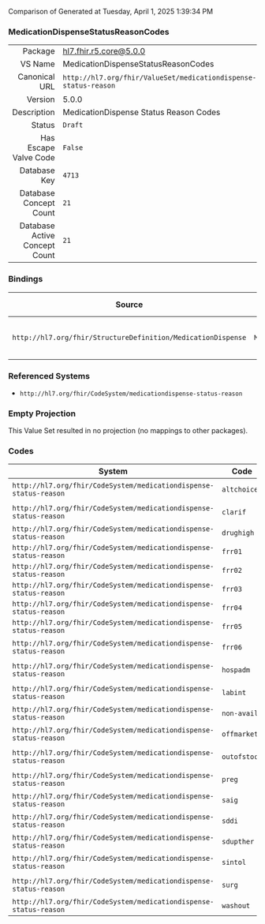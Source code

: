 Comparison of 
Generated at Tuesday, April 1, 2025 1:39:34 PM

### MedicationDispenseStatusReasonCodes

|      |     |
| ---: | --- |
| Package | hl7.fhir.r5.core@5.0.0 |
| VS Name | MedicationDispenseStatusReasonCodes |
| Canonical URL | `http://hl7.org/fhir/ValueSet/medicationdispense-status-reason` |
| Version | 5.0.0 |
| Description | MedicationDispense Status Reason Codes |
| Status | `Draft` |
| Has Escape Valve Code | `False` |
| Database Key | `4713` |
| Database Concept Count | `21` |
| Database Active Concept Count | `21` |
### Bindings

| Source | Element | Binding | Strength | Element Short |
| ------ | ------- | ------- | -------- | ------------- |
| `http://hl7.org/fhir/StructureDefinition/MedicationDispense` | `MedicationDispense.notPerformedReason` | `http://hl7.org/fhir/ValueSet/medicationdispense-status-reason` | `Example` | Why a dispense was not performed |

### Referenced Systems

* `http://hl7.org/fhir/CodeSystem/medicationdispense-status-reason`
### Empty Projection

This Value Set resulted in no projection (no mappings to other packages).

### Codes

| System | Code | Display |
| ------ | ---- | ------- |
| `http://hl7.org/fhir/CodeSystem/medicationdispense-status-reason` | `altchoice` | Try another treatment first |
| `http://hl7.org/fhir/CodeSystem/medicationdispense-status-reason` | `clarif` | Prescription/Request requires clarification |
| `http://hl7.org/fhir/CodeSystem/medicationdispense-status-reason` | `drughigh` | Drug level too high |
| `http://hl7.org/fhir/CodeSystem/medicationdispense-status-reason` | `frr01` | Order Stopped |
| `http://hl7.org/fhir/CodeSystem/medicationdispense-status-reason` | `frr02` | Stale-dated Order |
| `http://hl7.org/fhir/CodeSystem/medicationdispense-status-reason` | `frr03` | Incomplete data |
| `http://hl7.org/fhir/CodeSystem/medicationdispense-status-reason` | `frr04` | Product unavailable |
| `http://hl7.org/fhir/CodeSystem/medicationdispense-status-reason` | `frr05` | Ethical/religious |
| `http://hl7.org/fhir/CodeSystem/medicationdispense-status-reason` | `frr06` | Unable to provide care |
| `http://hl7.org/fhir/CodeSystem/medicationdispense-status-reason` | `hospadm` | Admission to hospital |
| `http://hl7.org/fhir/CodeSystem/medicationdispense-status-reason` | `labint` | Lab interference issues |
| `http://hl7.org/fhir/CodeSystem/medicationdispense-status-reason` | `non-avail` | Patient not available |
| `http://hl7.org/fhir/CodeSystem/medicationdispense-status-reason` | `offmarket` | Drug not available - off market |
| `http://hl7.org/fhir/CodeSystem/medicationdispense-status-reason` | `outofstock` | Drug not available - out of stock |
| `http://hl7.org/fhir/CodeSystem/medicationdispense-status-reason` | `preg` | Patient is pregnant or breastfeeding |
| `http://hl7.org/fhir/CodeSystem/medicationdispense-status-reason` | `saig` | Allergy |
| `http://hl7.org/fhir/CodeSystem/medicationdispense-status-reason` | `sddi` | Drug interacts with another drug |
| `http://hl7.org/fhir/CodeSystem/medicationdispense-status-reason` | `sdupther` | Duplicate therapy |
| `http://hl7.org/fhir/CodeSystem/medicationdispense-status-reason` | `sintol` | Suspected intolerance |
| `http://hl7.org/fhir/CodeSystem/medicationdispense-status-reason` | `surg` | Patient scheduled for surgery |
| `http://hl7.org/fhir/CodeSystem/medicationdispense-status-reason` | `washout` | Washout |
